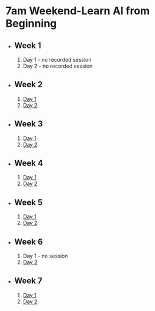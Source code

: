 # 7am Weekend-Learn AI from Beginning

- ## Week 1

   1. Day 1 - no recorded session
   2. Day 2 - no recorded session

- ## Week 2

   1. [Day 1](https://www.facebook.com/iCodeguru/videos/3335740576572466)
   2. [Day 2](https://www.facebook.com/iCodeguru/videos/326690243644276)

- ## Week 3

   1. [Day 1](https://www.facebook.com/iCodeguru/videos/742789204379409)
   2. [Day 2](https://www.facebook.com/iCodeguru/videos/246241158366473)

- ## Week 4

   1. [Day 1](https://www.facebook.com/iCodeguru/videos/1040926463844693)
   2. [Day 2](https://www.facebook.com/iCodeguru/videos/306547788432342)

- ## Week 5

   1. [Day 1](https://www.facebook.com/iCodeguru/videos/838245574741667)
   2. [Day 2](https://www.facebook.com/iCodeguru/videos/216139018222430)

- ## Week 6

   1. Day 1 - no session
   2. [Day 2](https://www.facebook.com/iCodeguru/videos/714825570405406)

- ## Week 7

   1. [Day 1](https://web.facebook.com/iCodeguru/videos/3607534109495655)
   2. [Day 2](https://web.facebook.com/iCodeguru/videos/1084014452789756)

<!-- - ## Week 8

   1. [Day 1](https://www.facebook.com/iCodeguru/videos/235394646283819)
   2. [Day 2](https://www.facebook.com/iCodeguru/videos/266765783099307) -->

<!-- - ## Week 

   1. [Day 1]()
   2. [Day 2]() -->